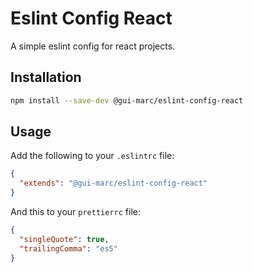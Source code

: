# Eslint Config React

A simple eslint config for react projects.

## Installation

```bash
npm install --save-dev @gui-marc/eslint-config-react
```

## Usage

Add the following to your `.eslintrc` file:

```json
{
  "extends": "@gui-marc/eslint-config-react"
}
```

And this to your `prettierrc` file:

```json
{
  "singleQuote": true,
  "trailingComma": "es5"
}
```